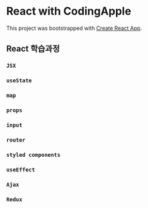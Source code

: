 # React with CodingApple

This project was bootstrapped with [Create React App](https://github.com/facebook/create-react-app).

## React 학습과정

### `JSX`

### `useState`

### `map`

### `props`

### `input`

### `router`

### `styled components`

### `useEffect`

### `Ajax`

### `Redux`
